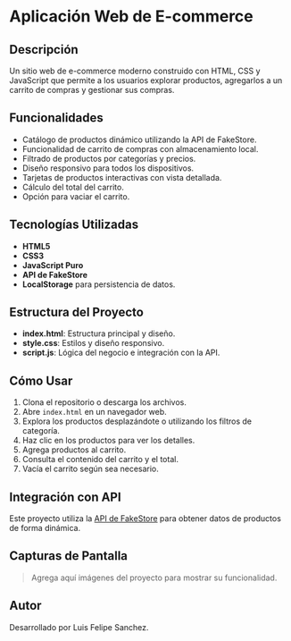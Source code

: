 # Aplicación Web de E-commerce

## Descripción  
Un sitio web de e-commerce moderno construido con HTML, CSS y JavaScript que permite a los usuarios explorar productos, agregarlos a un carrito de compras y gestionar sus compras.

## Funcionalidades  
- Catálogo de productos dinámico utilizando la API de FakeStore.  
- Funcionalidad de carrito de compras con almacenamiento local.  
- Filtrado de productos por categorías y precios.  
- Diseño responsivo para todos los dispositivos.  
- Tarjetas de productos interactivas con vista detallada.  
- Cálculo del total del carrito.  
- Opción para vaciar el carrito.  

## Tecnologías Utilizadas  
- **HTML5**  
- **CSS3**  
- **JavaScript Puro**  
- **API de FakeStore**  
- **LocalStorage** para persistencia de datos.  

## Estructura del Proyecto  
- **index.html**: Estructura principal y diseño.  
- **style.css**: Estilos y diseño responsivo.  
- **script.js**: Lógica del negocio e integración con la API.  

## Cómo Usar  
1. Clona el repositorio o descarga los archivos.  
2. Abre `index.html` en un navegador web.  
3. Explora los productos desplazándote o utilizando los filtros de categoría.  
4. Haz clic en los productos para ver los detalles.  
5. Agrega productos al carrito.  
6. Consulta el contenido del carrito y el total.  
7. Vacía el carrito según sea necesario.  

## Integración con API  
Este proyecto utiliza la [API de FakeStore](https://fakestoreapi.com/products) para obtener datos de productos de forma dinámica.

## Capturas de Pantalla  
> Agrega aquí imágenes del proyecto para mostrar su funcionalidad.

## Autor  
Desarrollado por Luis Felipe Sanchez.

